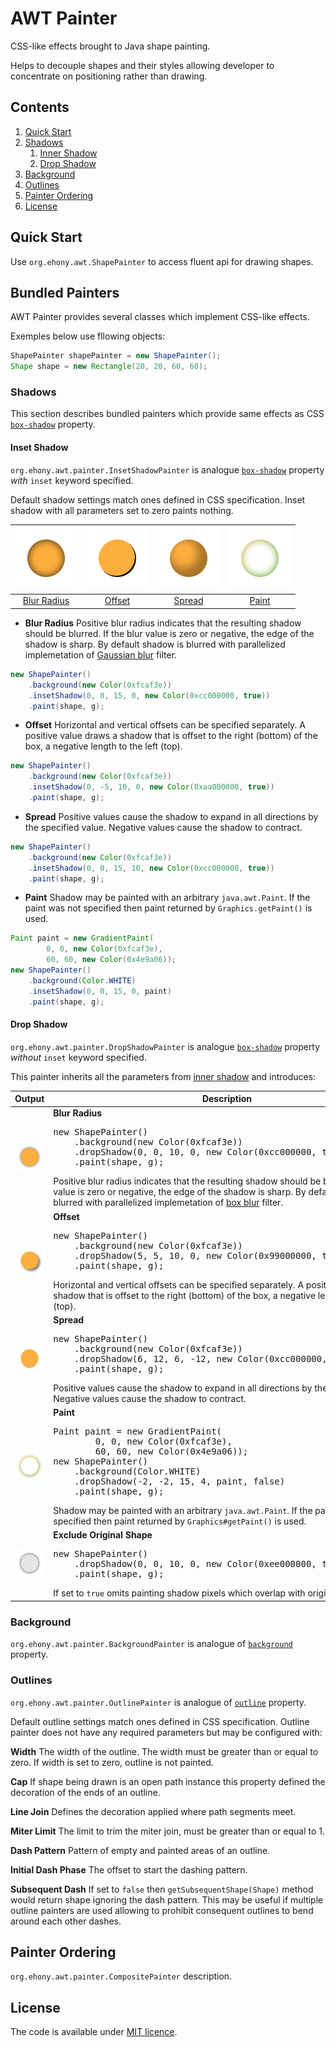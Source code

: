 # AWT Painter

CSS-like effects brought to Java shape painting.

Helps to decouple shapes and their styles allowing developer to concentrate on positioning rather than drawing.

## Contents

1. [Quick Start](#quick-start)
2. [Shadows](#shadows)
    1. [Inner Shadow](#inner-shadow)
    2. [Drop Shadow](#drop-shadow)
3. [Background](#background)
4. [Outlines](#outlines)
5. [Painter Ordering](#painter-ordering)
6. [License](#license)

## Quick Start

Use `org.ehony.awt.ShapePainter` to access fluent api for drawing shapes.

## Bundled Painters

AWT Painter provides several classes which implement CSS-like effects.

Exemples below use fllowing objects:
```java
ShapePainter shapePainter = new ShapePainter();
Shape shape = new Rectangle(20, 20, 60, 60);
```

### Shadows

This section describes bundled painters which provide same effects as CSS [`box-shadow`][1] property.

#### Inset Shadow

`org.ehony.awt.painter.InsetShadowPainter` is analogue [`box-shadow`][1] property _with_ `inset` keyword specified.

Default shadow settings match ones defined in CSS specification. Inset shadow with all parameters set to zero paints nothing.

![](docs/inset-shadow-blur-radius.png) | ![](docs/inset-shadow-offset.png) | ![](docs/inset-shadow-spread.png) | ![](docs/inset-shadow-paint.png)
:-:|:-:|:-:|:-:
[Blur Radius](#blur-radius) | [Offset](#offset) | [Spread](#spread) | [Paint](#paint)

* <a name="blur-radius"></a>**Blur Radius** Positive blur radius indicates that the resulting shadow should be blurred. If the blur value is zero or negative, the edge of the shadow is sharp. By default shadow is blurred with parallelized implemetation of [Gaussian blur](http://en.wikipedia.org/wiki/Gaussian_blur) filter.
```java
new ShapePainter()
    .background(new Color(0xfcaf3e))
    .insetShadow(0, 0, 15, 0, new Color(0xcc000000, true))
    .paint(shape, g);
```
* **Offset** Horizontal and vertical offsets can be specified separately. A positive value draws a shadow that is offset to the right (bottom) of the box, a negative length to the left (top).
```java
new ShapePainter()
    .background(new Color(0xfcaf3e))
    .insetShadow(0, -5, 10, 0, new Color(0xaa000000, true))
    .paint(shape, g);
```
* **Spread** Positive values cause the shadow to expand in all directions by the specified value. Negative values cause the shadow to contract.
```java
new ShapePainter()
    .background(new Color(0xfcaf3e))
    .insetShadow(0, 0, 15, 10, new Color(0xcc000000, true))
    .paint(shape, g);
```
* **Paint** Shadow may be painted with an arbitrary `java.awt.Paint`. If the paint was not specified then paint returned by `Graphics.getPaint()` is used.
```java
Paint paint = new GradientPaint(
        0, 0, new Color(0xfcaf3e),
        60, 60, new Color(0x4e9a06));
new ShapePainter()
    .background(Color.WHITE)
    .insetShadow(0, 0, 15, 0, paint)
    .paint(shape, g);
```








#### Drop Shadow

`org.ehony.awt.painter.DropShadowPainter` is analogue [`box-shadow`][1] property _without_ `inset` keyword specified.

This painter inherits all the parameters from [inner shadow](#inner-shadow) and introduces:

<table>
<thead>
<tr>
    <th>Output</th>
    <th>Description</th>
</tr>
</thead>
<tbody>
<tr>
    <td><img src="docs/drop-shadow-blur-radius.png"></td>
    <td>
<b>Blur Radius</b>
<pre>
new ShapePainter()
    .background(new Color(0xfcaf3e))
    .dropShadow(0, 0, 10, 0, new Color(0xcc000000, true), false)
    .paint(shape, g);
</pre>
Positive blur radius indicates that the resulting shadow should be blurred. If the blur value is zero or negative, the edge of the shadow is sharp. By default shadow is blurred with parallelized implemetation of <a href="http://en.wikipedia.org/wiki/Box_blur">box blur</a> filter.
    </td>
</tr>
<tr>
    <td><img src="docs/drop-shadow-offset.png"></td>
    <td>
<b>Offset</b>
<pre>
new ShapePainter()
    .background(new Color(0xfcaf3e))
    .dropShadow(5, 5, 10, 0, new Color(0x99000000, true), false)
    .paint(shape, g);
</pre>
Horizontal and vertical offsets can be specified separately. A positive value draws a shadow that is offset to the right (bottom) of the box, a negative length to the left (top).
    </td>
</tr>
<tr>
    <td><img src="docs/drop-shadow-spread.png"></td>
    <td>
<b>Spread</b>
<pre>
new ShapePainter()
    .background(new Color(0xfcaf3e))
    .dropShadow(6, 12, 6, -12, new Color(0xcc000000, true), false)
    .paint(shape, g);
</pre>
Positive values cause the shadow to expand in all directions by the specified value. Negative values cause the shadow to contract.
    </td>
</tr>
<tr>
    <td><img src="docs/drop-shadow-paint.png"></td>
    <td>
<b>Paint</b>
<pre>
Paint paint = new GradientPaint(
        0, 0, new Color(0xfcaf3e),
        60, 60, new Color(0x4e9a06));
new ShapePainter()
    .background(Color.WHITE)
    .dropShadow(-2, -2, 15, 4, paint, false)
    .paint(shape, g);
</pre>
Shadow may be painted with an arbitrary <code>java.awt.Paint</code>. If the paint was not specified then paint returned by <code>Graphics#getPaint()</code> is used.
    </td>
</tr>
<tr>
    <td><img src="docs/drop-shadow-exclude.png"></td>
    <td>
<b>Exclude Original Shape</b>
<pre>
new ShapePainter()
    .dropShadow(0, 0, 10, 0, new Color(0xee000000, true), true)
    .paint(shape, g);
</pre>
If set to <code>true</code> omits painting shadow pixels which overlap with original shape.
    </td>
</tr>
</tbody>
</table>

### Background

`org.ehony.awt.painter.BackgroundPainter` is analogue of [`background`](http://www.w3.org/TR/css3-background/#background) property.

### Outlines

`org.ehony.awt.painter.OutlinePainter` is analogue of [`outline`](http://www.w3.org/TR/CSS21/ui.html#dynamic-outlines) property.

Default outline settings match ones defined in CSS specification. Outline painter does not have any required parameters but may be configured with:

**Width** The width of the outline. The width must be greater than or equal to zero. If width is set to zero, outline is not painted.

**Cap** If shape being drawn is an open path instance this property defined the decoration of the ends of an outline.

**Line Join** Defines the decoration applied where path segments meet.

**Miter Limit** The limit to trim the miter join, must be greater than or equal to 1.

**Dash Pattern** Pattern of empty and painted areas of an outline.

**Initial Dash Phase** The offset to start the dashing pattern.

**Subsequent Dash** If set to `false` then `getSubsequentShape(Shape)` method would return shape ignoring the dash pattern. This may be useful if multiple outline painters are used allowing to prohibit consequent outlines to bend around each other dashes.

## Painter Ordering

`org.ehony.awt.painter.CompositePainter` description.

## License

The code is available under [MIT licence](LICENSE.txt).

[1]: http://www.w3.org/TR/css3-background/#box-shadow
